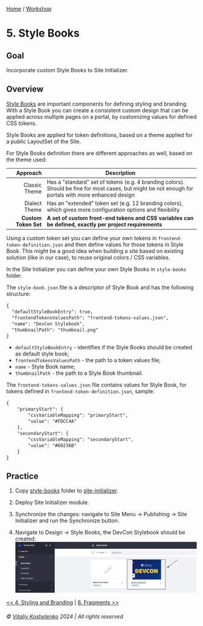 [Home](../../../README.md) / [Workshop](../README.md) 

# 5. Style Books

## Goal 

Incorporate custom Style Books to Site Initializer.

## Overview

[Style Books](https://learn.liferay.com/w/dxp/site-building/site-appearance/style-books) are important components for defining styling and branding. With a Style Book you can create a consistent custom design that can be applied across multiple pages on a portal, by customizing values for defined CSS tokens.

Style Books are applied for token definitions, based on a theme applied for a public LayoutSet of the Site.

For Style Books definition there are different approaches as well, based on the theme used:

|             Approach | Description                                                                                                                                           |
|---------------------:|-------------------------------------------------------------------------------------------------------------------------------------------------------|
|        Classic Theme | Has a "standard" set of tokens (e.g. 4 branding colors). Should be fine for most cases, but might be not enough for portals with more enhanced design |
|        Dialect Theme | Has an "extended" token set (e.g. 12 branding colors), which gives more configuration options and flexibility                                         |
| **Custom Token Set** | **A set of custom front-end tokens and CSS variables can be defined, exactly per project requirements**                                               |

Using a custom token set you can define your own tokens in `frontend-token-definition.json` and then define values for those tokens in Style Book.
This might be a good idea when building a site based on existing solution (like in our case), to reuse original colors / CSS variables. 

In the Site Initializer you can define your own Style Books in `style-books` folder.

The `style-book.json` file is a descriptor of Style Book and has the following structure:

    {
      "defaultStyleBookEntry": true,
      "frontendTokensValuesPath": "frontend-tokens-values.json",
      "name": "DevCon Stylebook",
      "thumbnailPath": "thumbnail.png"
    }

- `defaultStyleBookEntry` - identifies if the Style Books should be created as default style book;
- `frontendTokensValuesPath` - the path to a token values file;
- `name` - Style Book name;
- `thumbnailPath` - the path to a Style Book thumbnail.

The `frontend-tokens-values.json` file contains values for Style Book, for tokens defined in `frontend-token-definition.json`, sample:

    {
        "primaryStart": {
            "cssVariableMapping": "primaryStart",
            "value": "#FDCC4A"
        },
        "secondaryStart": {
            "cssVariableMapping": "secondaryStart",
            "value": "#60236B"
        }
    }


## Practice

1. Copy [style-books](../../../exercises/exercise-05/style-books) folder to [site-initializer](../../../modules/devcon-site-initializer/src/main/resources/site-initializer).

2. Deploy Site Initializer module.

3. Synchronize the changes: navigate to Site Menu → Publishing → Site Initializer and run the Synchronize button.

4. Navigate to Design → Style Books, the DevCon Stylebook should be created:
![01.png](images/01.png)

[<< 4. Styling and Branding](../04-styling-branding/README.md) | [6. Fragments >>](../06-fragments/README.md)

###### © [Vitaliy Koshelenko](https://www.linkedin.com/in/vitaliy-koshelenko) 2024 | All rights reserved